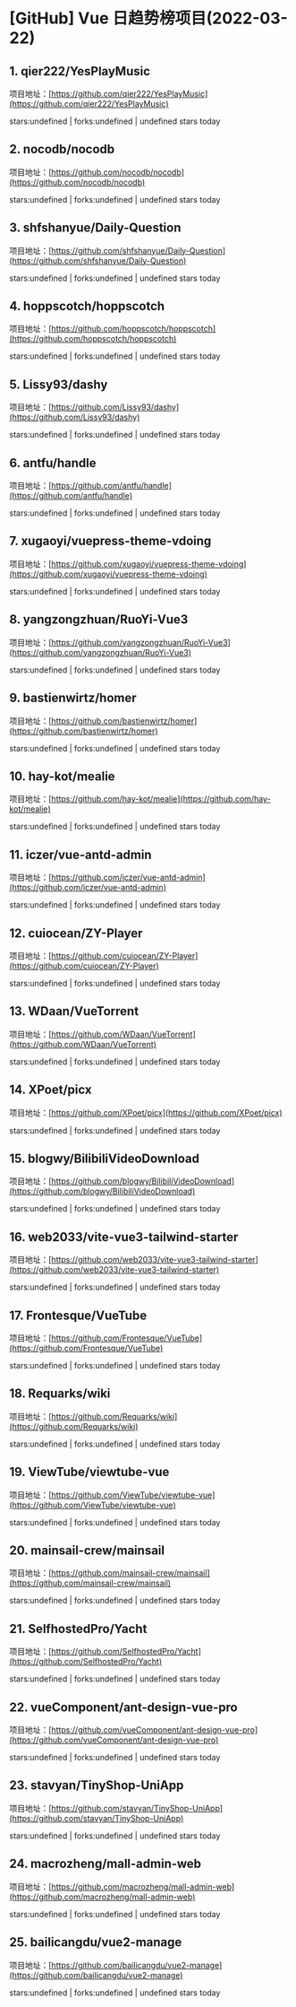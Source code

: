 # [GitHub] Vue 日趋势榜项目(2022-03-22)

## 1. qier222/YesPlayMusic 

项目地址：[https://github.com/qier222/YesPlayMusic](https://github.com/qier222/YesPlayMusic)

stars:undefined | forks:undefined | undefined stars today 



## 2. nocodb/nocodb 

项目地址：[https://github.com/nocodb/nocodb](https://github.com/nocodb/nocodb)

stars:undefined | forks:undefined | undefined stars today 



## 3. shfshanyue/Daily-Question 

项目地址：[https://github.com/shfshanyue/Daily-Question](https://github.com/shfshanyue/Daily-Question)

stars:undefined | forks:undefined | undefined stars today 



## 4. hoppscotch/hoppscotch 

项目地址：[https://github.com/hoppscotch/hoppscotch](https://github.com/hoppscotch/hoppscotch)

stars:undefined | forks:undefined | undefined stars today 



## 5. Lissy93/dashy 

项目地址：[https://github.com/Lissy93/dashy](https://github.com/Lissy93/dashy)

stars:undefined | forks:undefined | undefined stars today 



## 6. antfu/handle 

项目地址：[https://github.com/antfu/handle](https://github.com/antfu/handle)

stars:undefined | forks:undefined | undefined stars today 



## 7. xugaoyi/vuepress-theme-vdoing 

项目地址：[https://github.com/xugaoyi/vuepress-theme-vdoing](https://github.com/xugaoyi/vuepress-theme-vdoing)

stars:undefined | forks:undefined | undefined stars today 



## 8. yangzongzhuan/RuoYi-Vue3 

项目地址：[https://github.com/yangzongzhuan/RuoYi-Vue3](https://github.com/yangzongzhuan/RuoYi-Vue3)

stars:undefined | forks:undefined | undefined stars today 



## 9. bastienwirtz/homer 

项目地址：[https://github.com/bastienwirtz/homer](https://github.com/bastienwirtz/homer)

stars:undefined | forks:undefined | undefined stars today 



## 10. hay-kot/mealie 

项目地址：[https://github.com/hay-kot/mealie](https://github.com/hay-kot/mealie)

stars:undefined | forks:undefined | undefined stars today 



## 11. iczer/vue-antd-admin 

项目地址：[https://github.com/iczer/vue-antd-admin](https://github.com/iczer/vue-antd-admin)

stars:undefined | forks:undefined | undefined stars today 



## 12. cuiocean/ZY-Player 

项目地址：[https://github.com/cuiocean/ZY-Player](https://github.com/cuiocean/ZY-Player)

stars:undefined | forks:undefined | undefined stars today 



## 13. WDaan/VueTorrent 

项目地址：[https://github.com/WDaan/VueTorrent](https://github.com/WDaan/VueTorrent)

stars:undefined | forks:undefined | undefined stars today 



## 14. XPoet/picx 

项目地址：[https://github.com/XPoet/picx](https://github.com/XPoet/picx)

stars:undefined | forks:undefined | undefined stars today 



## 15. blogwy/BilibiliVideoDownload 

项目地址：[https://github.com/blogwy/BilibiliVideoDownload](https://github.com/blogwy/BilibiliVideoDownload)

stars:undefined | forks:undefined | undefined stars today 



## 16. web2033/vite-vue3-tailwind-starter 

项目地址：[https://github.com/web2033/vite-vue3-tailwind-starter](https://github.com/web2033/vite-vue3-tailwind-starter)

stars:undefined | forks:undefined | undefined stars today 



## 17. Frontesque/VueTube 

项目地址：[https://github.com/Frontesque/VueTube](https://github.com/Frontesque/VueTube)

stars:undefined | forks:undefined | undefined stars today 



## 18. Requarks/wiki 

项目地址：[https://github.com/Requarks/wiki](https://github.com/Requarks/wiki)

stars:undefined | forks:undefined | undefined stars today 



## 19. ViewTube/viewtube-vue 

项目地址：[https://github.com/ViewTube/viewtube-vue](https://github.com/ViewTube/viewtube-vue)

stars:undefined | forks:undefined | undefined stars today 



## 20. mainsail-crew/mainsail 

项目地址：[https://github.com/mainsail-crew/mainsail](https://github.com/mainsail-crew/mainsail)

stars:undefined | forks:undefined | undefined stars today 



## 21. SelfhostedPro/Yacht 

项目地址：[https://github.com/SelfhostedPro/Yacht](https://github.com/SelfhostedPro/Yacht)

stars:undefined | forks:undefined | undefined stars today 



## 22. vueComponent/ant-design-vue-pro 

项目地址：[https://github.com/vueComponent/ant-design-vue-pro](https://github.com/vueComponent/ant-design-vue-pro)

stars:undefined | forks:undefined | undefined stars today 



## 23. stavyan/TinyShop-UniApp 

项目地址：[https://github.com/stavyan/TinyShop-UniApp](https://github.com/stavyan/TinyShop-UniApp)

stars:undefined | forks:undefined | undefined stars today 



## 24. macrozheng/mall-admin-web 

项目地址：[https://github.com/macrozheng/mall-admin-web](https://github.com/macrozheng/mall-admin-web)

stars:undefined | forks:undefined | undefined stars today 



## 25. bailicangdu/vue2-manage 

项目地址：[https://github.com/bailicangdu/vue2-manage](https://github.com/bailicangdu/vue2-manage)

stars:undefined | forks:undefined | undefined stars today 



